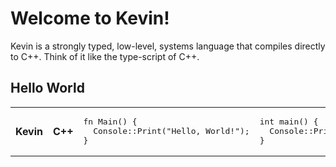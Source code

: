 # Welcome to Kevin!

Kevin is a strongly typed, low-level, systems language that compiles directly to
C++. Think of it like the type-script of C++.

## Hello World

<table>
<th>Kevin</th><th>C++</th>
<td>
<pre>
fn Main() {
  Console::Print("Hello, World!");
}
</pre>
</td>
<td>
<pre>
int main() {
  Console::Print(String(u8"Hello, World!"));
}
</pre>
</td>
</table>
